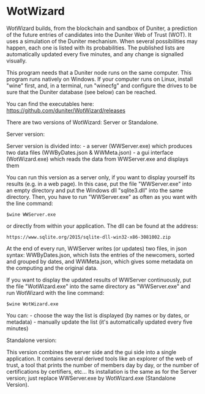 # WotWizard

WotWizard builds, from the blockchain and sandbox of Duniter, a prediction of the future entries of candidates into the Duniter Web of Trust (WOT). It uses a simulation of the Duniter mechanism. When several possibilities may happen, each one is listed with its probabilities. The published lists are automatically updated every five minutes, and any change is signalled visually.

This program needs that a Duniter node runs on the same computer.
This program runs natively on Windows. If your computer runs on Linux, install "wine" first, and, in a terminal, run "winecfg" and configure the drives to be sure that the Duniter database (see below) can be reached.

You can find the executables here:
	https://github.com/duniter/WotWizard/releases

There are two versions of WotWizard: Server or Standalone.

Server version:

Server version is divided into:
    - a server (WWServer.exe) which produces two data files (WWByDates.json & WWMeta.json)
    - a gui interface (WotWizard.exe) which reads the data from WWServer.exe and displays them

You can run this version as a server only, if you want to display yourself its results (e.g. in a web page). In this case, put the file "WWServer.exe" into an empty directory and put the Windows dll "sqlite3.dll" into the same directory. Then, you have to run "WWServer.exe" as often as you want with the line command:
	
	$wine WWServer.exe
	
or directly from within your application. The dll can be found at the address:
	
	https://www.sqlite.org/2015/sqlite-dll-win32-x86-3081002.zip

At the end of every run, WWServer writes (or updates) two files, in json syntax: WWByDates.json, which lists the entries of the newcomers, sorted and grouped by dates, and WWMeta.json, which gives some metadata on the computing and the original data.

If you want to display the updated results of WWServer continuously, put the file "WotWizard.exe" into the same directory as "WWServer.exe" and run WotWizard with the line command:
	
	$wine WotWizard.exe

You can:
	- choose the way the list is displayed (by names or by dates, or metadata)
	- manually update the list (it's automatically updated every five minutes)



Standalone version:

This version combines the server side and the gui side into a single application. It contains several derived tools like an explorer of the web of trust, a tool that prints the number of members day by day, or the number of certifications by certifiers, etc... Its installation is the same as for the Server version; just replace WWServer.exe by WotWizard.exe (Standalone Version).
